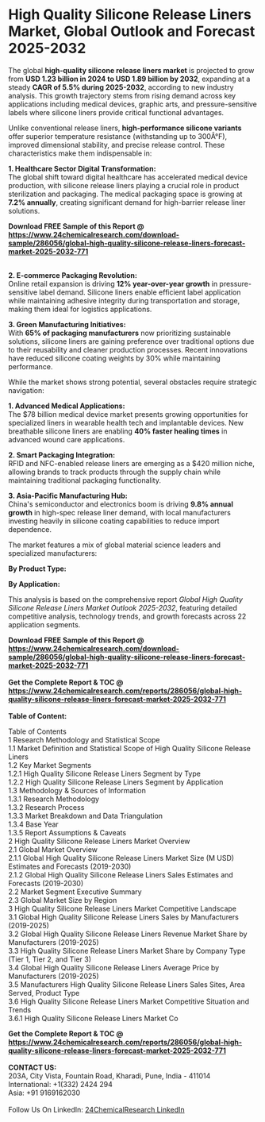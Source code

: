 <h1>High Quality Silicone Release Liners Market, Global Outlook and Forecast 2025-2032</h1><p>The global <strong>high-quality silicone release liners market</strong> is projected to grow from <strong>USD 1.23 billion in 2024 to USD 1.89 billion by 2032</strong>, expanding at a steady <strong>CAGR of 5.5% during 2025-2032</strong>, according to new industry analysis. This growth trajectory stems from rising demand across key applications including medical devices, graphic arts, and pressure-sensitive labels where silicone liners provide critical functional advantages.</p><p>Unlike conventional release liners, <strong>high-performance silicone variants</strong> offer superior temperature resistance (withstanding up to 300Â°F), improved dimensional stability, and precise release control. These characteristics make them indispensable in:</p><p><strong>1. Healthcare Sector Digital Transformation:</strong><br>
The global shift toward digital healthcare has accelerated medical device production, with silicone release liners playing a crucial role in product sterilization and packaging. The medical packaging space is growing at <strong>7.2% annually</strong>, creating significant demand for high-barrier release liner solutions.</p><div><b>Download FREE Sample of this Report @ 
            <a href="https://www.24chemicalresearch.com/download-sample/286056/global-high-quality-silicone-release-liners-forecast-market-2025-2032-771">
            https://www.24chemicalresearch.com/download-sample/286056/global-high-quality-silicone-release-liners-forecast-market-2025-2032-771</a></b></div><br><p><strong>2. E-commerce Packaging Revolution:</strong><br>
Online retail expansion is driving <strong>12% year-over-year growth</strong> in pressure-sensitive label demand. Silicone liners enable efficient label application while maintaining adhesive integrity during transportation and storage, making them ideal for logistics applications.</p><p><strong>3. Green Manufacturing Initiatives:</strong><br>
With <strong>65% of packaging manufacturers</strong> now prioritizing sustainable solutions, silicone liners are gaining preference over traditional options due to their reusability and cleaner production processes. Recent innovations have reduced silicone coating weights by 30% while maintaining performance.</p><p>While the market shows strong potential, several obstacles require strategic navigation:</p><p><strong>1. Advanced Medical Applications:</strong><br>
The $78 billion medical device market presents growing opportunities for specialized liners in wearable health tech and implantable devices. New breathable silicone liners are enabling <strong>40% faster healing times</strong> in advanced wound care applications.</p><p><strong>2. Smart Packaging Integration:</strong><br>
RFID and NFC-enabled release liners are emerging as a $420 million niche, allowing brands to track products through the supply chain while maintaining traditional packaging functionality.</p><p><strong>3. Asia-Pacific Manufacturing Hub:</strong><br>
China's semiconductor and electronics boom is driving <strong>9.8% annual growth</strong> in high-spec release liner demand, with local manufacturers investing heavily in silicone coating capabilities to reduce import dependence.</p><p>The market features a mix of global material science leaders and specialized manufacturers:</p><p><strong>By Product Type:</strong></p><p><strong>By Application:</strong></p><p>This analysis is based on the comprehensive report <em>Global High Quality Silicone Release Liners Market Outlook 2025-2032</em>, featuring detailed competitive analysis, technology trends, and growth forecasts across 22 application segments.</p><div><b>Download FREE Sample of this Report @ 
            <a href="https://www.24chemicalresearch.com/download-sample/286056/global-high-quality-silicone-release-liners-forecast-market-2025-2032-771">
            https://www.24chemicalresearch.com/download-sample/286056/global-high-quality-silicone-release-liners-forecast-market-2025-2032-771</a></b></div><br><div><b>Get the Complete Report & TOC @ 
            <a href="https://www.24chemicalresearch.com/reports/286056/global-high-quality-silicone-release-liners-forecast-market-2025-2032-771">
            https://www.24chemicalresearch.com/reports/286056/global-high-quality-silicone-release-liners-forecast-market-2025-2032-771</a></b></div><br>
            <b>Table of Content:</b><p>Table of Contents<br />
1 Research Methodology and Statistical Scope<br />
1.1 Market Definition and Statistical Scope of High Quality Silicone Release Liners<br />
1.2 Key Market Segments<br />
1.2.1 High Quality Silicone Release Liners Segment by Type<br />
1.2.2 High Quality Silicone Release Liners Segment by Application<br />
1.3 Methodology & Sources of Information<br />
1.3.1 Research Methodology<br />
1.3.2 Research Process<br />
1.3.3 Market Breakdown and Data Triangulation<br />
1.3.4 Base Year<br />
1.3.5 Report Assumptions & Caveats<br />
2 High Quality Silicone Release Liners Market Overview<br />
2.1 Global Market Overview<br />
2.1.1 Global High Quality Silicone Release Liners Market Size (M USD) Estimates and Forecasts (2019-2030)<br />
2.1.2 Global High Quality Silicone Release Liners Sales Estimates and Forecasts (2019-2030)<br />
2.2 Market Segment Executive Summary<br />
2.3 Global Market Size by Region<br />
3 High Quality Silicone Release Liners Market Competitive Landscape<br />
3.1 Global High Quality Silicone Release Liners Sales by Manufacturers (2019-2025)<br />
3.2 Global High Quality Silicone Release Liners Revenue Market Share by Manufacturers (2019-2025)<br />
3.3 High Quality Silicone Release Liners Market Share by Company Type (Tier 1, Tier 2, and Tier 3)<br />
3.4 Global High Quality Silicone Release Liners Average Price by Manufacturers (2019-2025)<br />
3.5 Manufacturers High Quality Silicone Release Liners Sales Sites, Area Served, Product Type<br />
3.6 High Quality Silicone Release Liners Market Competitive Situation and Trends<br />
3.6.1 High Quality Silicone Release Liners Market Co</p><div><b>Get the Complete Report & TOC @ 
            <a href="https://www.24chemicalresearch.com/reports/286056/global-high-quality-silicone-release-liners-forecast-market-2025-2032-771">
            https://www.24chemicalresearch.com/reports/286056/global-high-quality-silicone-release-liners-forecast-market-2025-2032-771</a></b></div><br><b>CONTACT US:</b><br>
            203A, City Vista, Fountain Road, Kharadi, Pune, India - 411014<br>
            International: +1(332) 2424 294<br>
            Asia: +91 9169162030 <br><br>
            Follow Us On LinkedIn: <a href="https://www.linkedin.com/company/24chemicalresearch/">24ChemicalResearch LinkedIn</a>